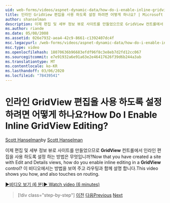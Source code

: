 ```yaml
---
uid: web-forms/videos/aspnet-dynamic-data/how-do-i-enable-inline-gridview-editing
title: 인라인 GridView 편집을 사용 하도록 설정 하려면 어떻게 하나요? | Microsoft Docs
author: shanselman
description: 이제 편집 및 세부 정보 뷰로 사이트를 만들었으므로 GridView 컨트롤에서 인라인 편집을 사용 하도록 설정 하는 방법은 무엇입니까? 이 비디오는 다음을 보여 주고 touch.
ms.author: riande
ms.date: 05/08/2008
ms.assetid: 026e7932-aea4-42c9-8661-c1392407dc4f
msc.legacyurl: /web-forms/videos/aspnet-dynamic-data/how-do-i-enable-inline-gridview-editing
msc.type: video
ms.openlocfilehash: 18070636b96683efdf96f8c3e8eb7d2fd12cc067
ms.sourcegitcommit: e7e91932a6e91a63e2e46417626f39d6b244a3ab
ms.translationtype: MT
ms.contentlocale: ko-KR
ms.lasthandoff: 03/06/2020
ms.locfileid: "78439541"
---
```

# <a name="how-do-i-enable-inline-gridview-editing"></a><span data-ttu-id="b89b1-105">인라인 GridView 편집을 사용 하도록 설정 하려면 어떻게 하나요?</span><span class="sxs-lookup"><span data-stu-id="b89b1-105">How Do I Enable Inline GridView Editing?</span></span>

<span data-ttu-id="b89b1-106">[Scott Hanselman](https://github.com/shanselman)</span><span class="sxs-lookup"><span data-stu-id="b89b1-106">by [Scott Hanselman](https://github.com/shanselman)</span></span>

<span data-ttu-id="b89b1-107">이제 편집 및 세부 정보 뷰로 사이트를 만들었으므로 **GridView** 컨트롤에서 인라인 편집을 사용 하도록 설정 하는 방법은 무엇입니까?</span><span class="sxs-lookup"><span data-stu-id="b89b1-107">Now that you have created a site with Edit and Details views, how do you enable inline editing in a **GridView** control?</span></span> <span data-ttu-id="b89b1-108">이 비디오에서는 방법을 보여 주고 라우팅과 함께 설명 합니다.</span><span class="sxs-lookup"><span data-stu-id="b89b1-108">This video shows you how, and also touches on routing.</span></span>

[<span data-ttu-id="b89b1-109">&#9654;비디오 보기 (6 분)</span><span class="sxs-lookup"><span data-stu-id="b89b1-109">&#9654; Watch video (6 minutes)</span></span>](https://channel9.msdn.com/Blogs/ASP-NET-Site-Videos/how-do-i-enable-inline-gridview-editing)

> [!div class="step-by-step"]
> <span data-ttu-id="b89b1-110">[이전](your-first-scaffold-and-what-is-dynamic-data.md)
> [다음](how-do-i-change-how-my-fields-render.md)</span><span class="sxs-lookup"><span data-stu-id="b89b1-110">[Previous](your-first-scaffold-and-what-is-dynamic-data.md)
[Next](how-do-i-change-how-my-fields-render.md)</span></span>
